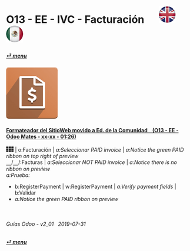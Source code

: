# O13 - EE - IVC - Facturación &nbsp;&nbsp;&nbsp;&nbsp; [![en-uk](/doc/img/en-uk_flag_button_small.png)](/en-uk/o13/ee/ivc/en-uk-o13-ee-ivc-invoicing-guides.md) [ ![es-mx](/doc/img/es-mx_flag_button_small.png)](/es-mx/o13/ee/ivc/es-mx-o13-ee-ivc-invoicing-guides.md)
#### [_&#x23CE; menu_](/es-mx/o13/ee/es-mx-o13-ee-guides-menu.md)  
### ![ivc](/doc/img/account_invoicing.png)

#### [Formateador del SitioWeb movido a Ed. de la Comunidad &nbsp;&nbsp; (O13 - EE - Odoo Mates - xx-xx - 01:26)](https://youtube.com/embed/o3WGNq4i344?autoplay=1&start=0&end=1m11s&rel=0)  
![apps](/doc/img/apps.png) | o:Facturación | _a:Seleccionar PAID invoice_ | _a:Notice the green PAID ribbon on top right of preview_  
&#x23BD;/&#x23BD;/:Facturas | _a:Seleccionar NOT PAID invoice_ | _a:Notice there is no ribbon on preview_  
_a:Prueba:_  
  - b:RegisterPayment | w:RegisterPayment | _a:Verify payment fields_ | b:Validar  
  - _a:Notice the green PAID ribbon on preview_  
<br>

###### Guías Odoo - v2_01 &nbsp; 2019-07-31  
**[_&#x23CE; menu_](/es-mx/o13/ee/es-mx-o13-ee-guides-menu.md)**  
